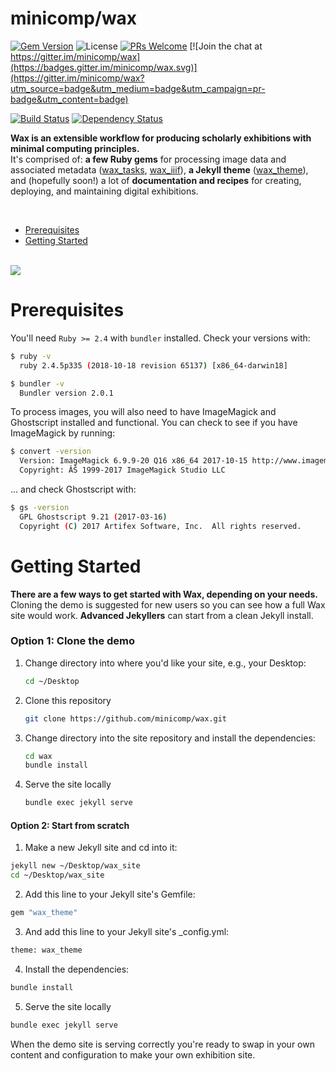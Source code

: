 # minicomp/wax
[![Gem Version](https://badge.fury.io/rb/wax_theme.svg)](https://badge.fury.io/rb/wax_tasks) ![License](https://img.shields.io/badge/license-MIT-yellowgreen.svg) [![PRs Welcome](https://img.shields.io/badge/PRs-welcome-brightgreen.svg?style=flat-square)](http://makeapullrequest.com) [![Join the chat at https://gitter.im/minicomp/wax](https://badges.gitter.im/minicomp/wax.svg)](https://gitter.im/minicomp/wax?utm_source=badge&utm_medium=badge&utm_campaign=pr-badge&utm_content=badge)

[![Build Status](https://travis-ci.org/mnyrop/wax.svg?branch=master)](https://travis-ci.org/minicomp/wax) [![Dependency Status](https://img.shields.io/librariesio/github/minicomp/wax.svg)](https://libraries.io/github/minicomp/wax)





__Wax is an extensible workflow for producing scholarly exhibitions with minimal computing principles.__<br>
It's comprised of: __a few Ruby gems__ for processing image data and associated metadata ([wax_tasks](https://github.com/minicomp/wax_tasks/), [wax_iiif](https://github.com/minicomp/wax_iiif/)), __a Jekyll theme__ ([wax_theme](https://github.com/minicomp/wax/)), and (hopefully soon!) a lot of __documentation and recipes__ for creating, deploying, and maintaining digital exhibitions.

<br>

- [Prerequisites](#Prerequisites)
- [Getting Started](#Getting-Started)

<br>

<a href="https://minicomp.github.io/wax/">
  <img src="https://raw.githubusercontent.com/minicomp/wiki/master/assets/wax_screen.gif"/>
</a>

<br>

# Prerequisites


You'll need `Ruby >= 2.4` with `bundler` installed. Check your versions with:

```bash
$ ruby -v
  ruby 2.4.5p335 (2018-10-18 revision 65137) [x86_64-darwin18]

$ bundler -v
  Bundler version 2.0.1
```

To process images, you will also need to have ImageMagick and Ghostscript installed and functional. You can check to see if you have ImageMagick by running:

```bash
$ convert -version
  Version: ImageMagick 6.9.9-20 Q16 x86_64 2017-10-15 http://www.imagemagick.org
  Copyright: ÂŠ 1999-2017 ImageMagick Studio LLC
```

... and check Ghostscript with:
```bash
$ gs -version
  GPL Ghostscript 9.21 (2017-03-16)
  Copyright (C) 2017 Artifex Software, Inc.  All rights reserved.
```


# Getting Started

__There are a few ways to get started with Wax, depending on your needs.__ Cloning the demo is suggested for new users so you can see how a full Wax site would work. __Advanced Jekyllers__ can start from a clean Jekyll install.

### Option 1: Clone the demo

1. Change directory into where you'd like your site, e.g., your Desktop:
    ```sh
    cd ~/Desktop
    ```
2. Clone this repository
    ```sh
    git clone https://github.com/minicomp/wax.git
    ```
3. Change directory into the site repository and install the dependencies:
    ```sh
    cd wax
    bundle install
    ```
4. Serve the site locally
    ```sh
    bundle exec jekyll serve
    ```
#### Option 2: Start from scratch

1. Make a new Jekyll site and cd into it:
  ```sh
  jekyll new ~/Desktop/wax_site
  cd ~/Desktop/wax_site
  ```
2. Add this line to your Jekyll site's Gemfile:
  ```sh
  gem "wax_theme"
  ```
3. And add this line to your Jekyll site's \_config.yml:
  ```sh
  theme: wax_theme
  ```
4. Install the dependencies:
  ```sh
  bundle install
  ```
5. Serve the site locally
  ```sh
  bundle exec jekyll serve
  ```

 When the demo site is serving correctly you're ready to swap in your own content and configuration to make your own exhibition site.
